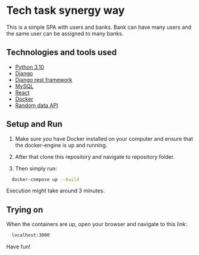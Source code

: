 # Tech task synergy way

This is a simple SPA with users and banks. Bank can have many users and the same user can be assigned to many banks.

## Technologies and tools used

- <a href="https://www.python.org/downloads/release/python-3100/">Python 3.10</a>
- <a href="https://www.djangoproject.com/">Django</a>
- <a href="https://www.django-rest-framework.org/">Django rest framework</a>
- <a href="https://www.mysql.com/">MySQL</a>
- <a href="https://react.dev/">React</a>
- <a href="https://www.docker.com/">Docker</a>
- <a href="https://random-data-api.com/">Random data API</a>

## Setup and Run

1. Make sure you have Docker installed on your computer and ensure that the docker-engine is up and running. </br>
2. After that clone this repository and navigate to repository folder. </br>

3. Then simply run:
```bash
  docker-compose up --build
```
Execution might take around 3 minutes.

## Trying on
When the containers are up, open your browser and navigate to this link:
```bash
  localhost:3000
```

Have fun!
